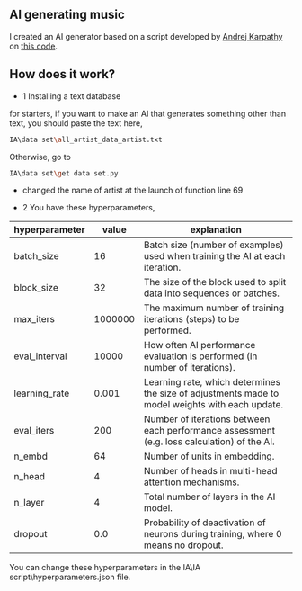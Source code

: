 ## AI generating music

I created an AI generator based on a script developed by [Andrej Karpathy](https://github.com/karpathy) on [this code](https://colab.research.google.com/drive/1JMLa53HDuA-i7ZBmqV7ZnA3c_fvtXnx-?usp=sharing).

## How does it work?
- 1 Installing a text database

for starters, if you want to make an AI that generates something other than text, you should paste the text here,
```bash
IA\data set\all_artist_data_artist.txt
```

Otherwise, go to 
```bash
IA\data set\get data set.py
```

 - changed the name of artist at the launch of function line 69


- 2 You have these hyperparameters,
 
 | hyperparameter | value | explanation
 | --- | --- | --- |
 | batch_size | 16 | Batch size (number of examples) used when training the AI at each iteration.
 | block_size | 32 | The size of the block used to split data into sequences or batches. | 
 | max_iters | 1000000 | The maximum number of training iterations (steps) to be performed. | 
 | eval_interval | 10000 | How often AI performance evaluation is performed (in number of iterations). | 
 | learning_rate | 0.001 | Learning rate, which determines the size of adjustments made to model weights with each update. | 
 | eval_iters | 200 | Number of iterations between each performance assessment (e.g. loss calculation) of the AI. | 
 | n_embd | 64 | Number of units in embedding. | 
 | n_head | 4 | Number of heads in multi-head attention mechanisms. | 
 | n_layer | 4 | Total number of layers in the AI model. | 
 | dropout | 0.0 | Probability of deactivation of neurons during training, where 0 means no dropout. | 

You can change these hyperparameters in the IA\IA script\hyperparameters.json file.
